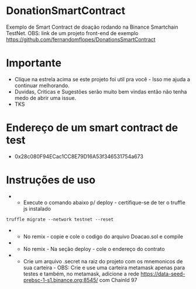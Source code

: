 # DonationSmartContract
Exemplo de Smart Contract de doação rodando na Binance Smartchain TestNet. OBS: link de um projeto front-end de exemplo https://github.com/fernandomflopes/DonationsSmartContract

# Importante
* Clique na estrela acima se este projeto foi util pra você - Isso me ajuda a continuar melhorando. 
* Duvidas, Criticas e Sugestões serão muito bem vindas então não tenha medo de abrir uma issue.
* TKS

# Endereço de um smart contract de test
* 0x28c080F94ECac1CC8E79D16A53f346531754a673


# Instruções de uso
* - Execute o comando abaixo p/ deploy - certifique-se de ter o truffle js instalado
```
truffle migrate --network testnet --reset
```

* - No remix - copie e cole o codigo do arquivo Doacao.sol e compile
* - No remix - Na seção deploy - cole o endereço do contrato
* - Crie um arquivo .secret na raiz do projeto com os mnemonicos de sua carteira - OBS: Crie e use uma carteira metamask apenas para testes e também, no metamask, adicione a rede https://data-seed-prebsc-1-s1.binance.org:8545/ com ChainId 97 

